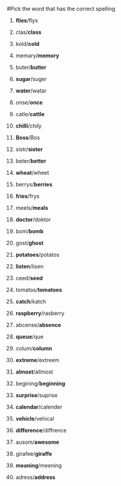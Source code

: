 #Pick the word that has the correct spelling

1. **flies**/flys
2. clas/**class**
3. kold/**cold**
4. memary/**memory**
5. buter/**butter**
6. **sugar**/suger
7. **water**/watar
8. onse/**once**
9. catle/**cattle**
10. **chilli**/chily
11. **Boss**/Bos
12. sistr/**sister**
13. beter/**better**
14. **wheat**/wheet
15. berrys/**berries**
16. **fries**/frys
17. meels/**meals**
18. **doctor**/doktor
19. bom/**bomb**
20. gost/**ghost**
21. **potatoes**/potatos
22. **listen**/lisen
23. ceed/**seed**
24. tomatos/**tomatoes**
25. **catch**/katch
26. **raspberry**/rasberry

1. abcense/**absence**
2. **queue**/que
3. colum/**column**
4. **extreme**/extreem
5. **almost**/allmost
6. begining/**beginning**
7. **surprise**/suprise
8. **calendar**/calender
9. **vehicle**/vehical
10. **difference**/diffrence
11. ausom/**awesome**
12. girafee/**giraffe**
13. **meaning**/meening
14. adress/**address**






